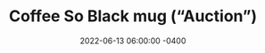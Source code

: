 ---
date: 2022-06-13 06:00:00 -0400
type: Ceramic Mug
title: Coffee So Black mug (“Auction”)
description: >-
  My iconic “Coffee So Black” mark on the front, paired with one of my popular
  Twitter jokes on the back: “Coffee so black you can only buy it at auction.”
image: /assets/images/products/auction-thumbnail.png
product_info:
  button_text: Buy now
  button_url: https://edwardlatimore.gumroad.com/l/mug-auction
  price: $15.99
hero:
  hero_type: product
  image: /assets/images/products/auction-thumbnail.png
  heading: Get my Coffee So Black ("Auction”) mug
  text: >-
    This sturdy ceramic mug bears my iconic “Coffee So Black” mark on the front,
    paired with one of my popular Twitter jokes on the back: “Coffee so black
    you can only buy it at auction,” liked and retweeted by thousands. The mug
    has a glossy finish and the print retains its quality even when dishwashed
    and microwaved.
page_blocks:
  - _id: block_rich_text
    alignment: center
    text_markdown: |
      ![Mug photo mockup](/assets/images/products/auction-1.jpg)
      ![Mug photo mockup](/assets/images/products/auction-2.jpg)
      ![Mug photo mockup](/assets/images/products/auction-3.jpg)
      ![Mug photo mockup](/assets/images/products/auction-4.jpg)
---
